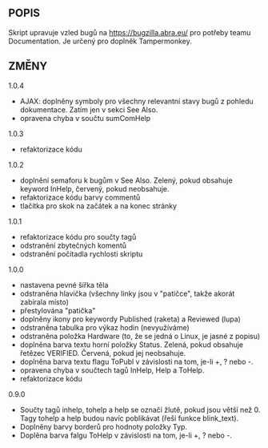 POPIS
-----
Skript upravuje vzled bugů na https://bugzilla.abra.eu/ pro potřeby teamu Documentation. Je určený pro doplněk Tampermonkey. 

ZMĚNY
-----
1.0.4
- AJAX: doplněny symboly pro všechny relevantní stavy bugů z pohledu dokumentace. Zatím jen v sekci See Also.
- opravena chyba v součtu sumComHelp

1.0.3
- refaktorizace kódu

1.0.2
- doplnění semaforu k bugům v See Also. Zelený, pokud obsahuje keyword InHelp, červený, pokud neobsahuje.
- refaktorizace kódu barvy commentů
- tlačítka pro skok na začátek a na konec stránky

1.0.1
- refaktorizace kódu pro součty tagů
- odstranění zbytečných komentů
- odstranění počítadla rychlosti skriptu

1.0.0
- nastavena pevné šířka těla
- odstraněna hlavička (všechny linky jsou v \"patičce\", takže akorát zabírala místo)
- přestylována \"patička\"
- doplněny ikony pro keywordy Published (raketa) a Reviewed (lupa)
- odstraněna tabulka pro výkaz hodin (nevyužíváme)
- odstraněna položka Hardware (to, že se jedná o Linux, je jasné z popisu)
- doplněna barva textu horní položky Status. Zelená, pokud obsahuje řetězec VERIFIED. Červená, pokud jej neobsahuje.
- doplněna barva textu flagu ToPubl v závislosti na tom, je-li +, ? nebo -.
- opravena chyba v součtech tagů InHelp, Help a ToHelp.
- refaktorizace kódu

0.9.0
- Součty tagů inhelp, tohelp a help se označí žlutě, pokud jsou větší než 0. Tagy tohelp a help budou navíc poblikávat (řeší funkce blink_text).
- Doplněny barvy borderů pro hodnoty položky Typ.
- Doplěna barva falgu ToHelp v závislosti na tom, je-li +, ? nebo -.
